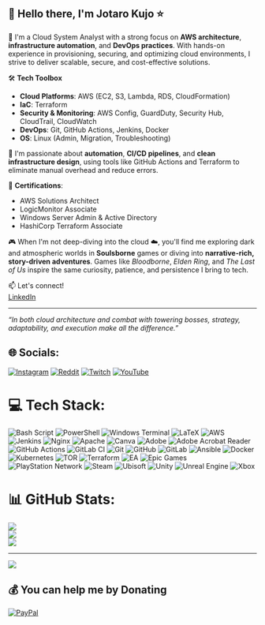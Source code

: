 ## 👋 Hello there, I'm Jotaro Kujo ⭐

🚀 I'm a Cloud System Analyst with a strong focus on **AWS architecture**, **infrastructure automation**, and **DevOps practices**. With hands-on experience in provisioning, securing, and optimizing cloud environments, I strive to deliver scalable, secure, and cost-effective solutions.

🛠️ **Tech Toolbox**  
- **Cloud Platforms**: AWS (EC2, S3, Lambda, RDS, CloudFormation)  
- **IaC**: Terraform  
- **Security & Monitoring**: AWS Config, GuardDuty, Security Hub, CloudTrail, CloudWatch  
- **DevOps**: Git, GitHub Actions, Jenkins, Docker  
- **OS**: Linux (Admin, Migration, Troubleshooting)

🔁 I'm passionate about **automation**, **CI/CD pipelines**, and **clean infrastructure design**, using tools like GitHub Actions and Terraform to eliminate manual overhead and reduce errors.

🧠 **Certifications**:  
- AWS Solutions Architect  
- LogicMonitor Associate  
- Windows Server Admin & Active Directory  
- HashiCorp Terraform Associate  

🎮 When I'm not deep-diving into the cloud ☁️, you'll find me exploring dark and atmospheric worlds in **Soulsborne** games or diving into **narrative-rich, story-driven adventures**. Games like *Bloodborne*, *Elden Ring*, and *The Last of Us* inspire the same curiosity, patience, and persistence I bring to tech.

📫 Let's connect!  
[LinkedIn](https://www.linkedin.com/in/fardeen-khan-638a72294)

---
*“In both cloud architecture and combat with towering bosses, strategy, adaptability, and execution make all the difference.”*



## 🌐 Socials:
[![Instagram](https://img.shields.io/badge/Instagram-%23E4405F.svg?logo=Instagram&logoColor=white)](https://instagram.com/the.last.jedi.knight) [![Reddit](https://img.shields.io/badge/Reddit-%23FF4500.svg?logo=Reddit&logoColor=white)](https://reddit.com/user/ChadJotaro) [![Twitch](https://img.shields.io/badge/Twitch-%239146FF.svg?logo=Twitch&logoColor=white)](https://twitch.tv/SoulOfTheRingedOne) [![YouTube](https://img.shields.io/badge/YouTube-%23FF0000.svg?logo=YouTube&logoColor=white)](https://youtube.com/@SoulOfTheRingedOne) 

# 💻 Tech Stack:
![Bash Script](https://img.shields.io/badge/bash_script-%23121011.svg?style=for-the-badge&logo=gnu-bash&logoColor=white) ![PowerShell](https://img.shields.io/badge/PowerShell-%235391FE.svg?style=for-the-badge&logo=powershell&logoColor=white) ![Windows Terminal](https://img.shields.io/badge/Windows%20Terminal-%234D4D4D.svg?style=for-the-badge&logo=windows-terminal&logoColor=white) ![LaTeX](https://img.shields.io/badge/latex-%23008080.svg?style=for-the-badge&logo=latex&logoColor=white) ![AWS](https://img.shields.io/badge/AWS-%23FF9900.svg?style=for-the-badge&logo=amazon-aws&logoColor=white) ![Jenkins](https://img.shields.io/badge/jenkins-%232C5263.svg?style=for-the-badge&logo=jenkins&logoColor=white) ![Nginx](https://img.shields.io/badge/nginx-%23009639.svg?style=for-the-badge&logo=nginx&logoColor=white) ![Apache](https://img.shields.io/badge/apache-%23D42029.svg?style=for-the-badge&logo=apache&logoColor=white) ![Canva](https://img.shields.io/badge/Canva-%2300C4CC.svg?style=for-the-badge&logo=Canva&logoColor=white) ![Adobe](https://img.shields.io/badge/adobe-%23FF0000.svg?style=for-the-badge&logo=adobe&logoColor=white) ![Adobe Acrobat Reader](https://img.shields.io/badge/Adobe%20Acrobat%20Reader-EC1C24.svg?style=for-the-badge&logo=Adobe%20Acrobat%20Reader&logoColor=white) ![GitHub Actions](https://img.shields.io/badge/github%20actions-%232671E5.svg?style=for-the-badge&logo=githubactions&logoColor=white) ![GitLab CI](https://img.shields.io/badge/gitlab%20CI-%23181717.svg?style=for-the-badge&logo=gitlab&logoColor=white) ![Git](https://img.shields.io/badge/git-%23F05033.svg?style=for-the-badge&logo=git&logoColor=white) ![GitHub](https://img.shields.io/badge/github-%23121011.svg?style=for-the-badge&logo=github&logoColor=white) ![GitLab](https://img.shields.io/badge/gitlab-%23181717.svg?style=for-the-badge&logo=gitlab&logoColor=white) ![Ansible](https://img.shields.io/badge/ansible-%231A1918.svg?style=for-the-badge&logo=ansible&logoColor=white) ![Docker](https://img.shields.io/badge/docker-%230db7ed.svg?style=for-the-badge&logo=docker&logoColor=white) ![Kubernetes](https://img.shields.io/badge/kubernetes-%23326ce5.svg?style=for-the-badge&logo=kubernetes&logoColor=white) ![TOR](https://img.shields.io/badge/tor-%237E4798.svg?style=for-the-badge&logo=tor-project&logoColor=white) ![Terraform](https://img.shields.io/badge/terraform-%235835CC.svg?style=for-the-badge&logo=terraform&logoColor=white) ![EA](https://img.shields.io/badge/ea-%23000000.svg?style=for-the-badge&logo=ea&logoColor=white) ![Epic Games](https://img.shields.io/badge/epicgames-%23313131.svg?style=for-the-badge&logo=epicgames&logoColor=white) ![PlayStation Network](https://img.shields.io/badge/PSN-%230070D1.svg?style=for-the-badge&logo=Playstation&logoColor=white) ![Steam](https://img.shields.io/badge/steam-%23000000.svg?style=for-the-badge&logo=steam&logoColor=white) ![Ubisoft](https://img.shields.io/badge/Ubisoft-%23F5F5F5.svg?style=for-the-badge&logo=Ubisoft&logoColor=black) ![Unity](https://img.shields.io/badge/unity-%23000000.svg?style=for-the-badge&logo=unity&logoColor=white) ![Unreal Engine](https://img.shields.io/badge/unrealengine-%23313131.svg?style=for-the-badge&logo=unrealengine&logoColor=white) ![Xbox](https://img.shields.io/badge/xbox-%23107C10.svg?style=for-the-badge&logo=xbox&logoColor=white)
# 📊 GitHub Stats:
![](https://github-readme-stats.vercel.app/api?username=the-last-jedi-knight&theme=merko&hide_border=false&include_all_commits=false&count_private=false)<br/>
![](https://nirzak-streak-stats.vercel.app/?user=the-last-jedi-knight&theme=merko&hide_border=false)<br/>
![](https://github-readme-stats.vercel.app/api/top-langs/?username=the-last-jedi-knight&theme=merko&hide_border=false&include_all_commits=false&count_private=false&layout=compact)

---
[![](https://visitcount.itsvg.in/api?id=the-last-jedi-knight&icon=4&color=0)](https://visitcount.itsvg.in)

  ## 💰 You can help me by Donating
  [![PayPal](https://img.shields.io/badge/PayPal-00457C?style=for-the-badge&logo=paypal&logoColor=white)](https://paypal.me/thelastjediknight) 

  
<!-- Proudly created with GPRM ( https://gprm.itsvg.in ) -->
